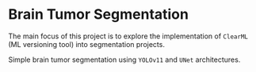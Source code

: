 # Brain Tumor Segmentation
The main focus of this project is to explore the implementation of `ClearML` (ML versioning tool) into segmentation projects.

Simple brain tumor segmentation using `YOLOv11` and `UNet` architectures.
